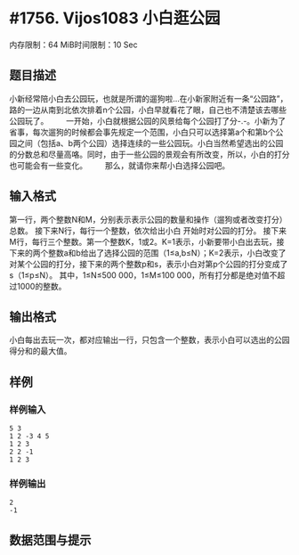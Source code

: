 # #1756. Vijos1083 小白逛公园　

内存限制：64 MiB时间限制：10 Sec

## 题目描述

小新经常陪小白去公园玩，也就是所谓的遛狗啦…在小新家附近有一条“公园路”，路的一边从南到北依次排着n个公园，小白早就看花了眼，自己也不清楚该去哪些公园玩了。 
　　一开始，小白就根据公园的风景给每个公园打了分-.-。小新为了省事，每次遛狗的时候都会事先规定一个范围，小白只可以选择第a个和第b个公园之间（包括a、b两个公园）选择连续的一些公园玩。小白当然希望选出的公园的分数总和尽量高咯。同时，由于一些公园的景观会有所改变，所以，小白的打分也可能会有一些变化。 
　　那么，就请你来帮小白选择公园吧。 
   
   

## 输入格式

第一行，两个整数N和M，分别表示表示公园的数量和操作（遛狗或者改变打分）总数。 
接下来N行，每行一个整数，依次给出小白 开始时对公园的打分。 
接下来M行，每行三个整数。第一个整数K，1或2。K=1表示，小新要带小白出去玩，接下来的两个整数a和b给出了选择公园的范围（1≤a,b≤N）；K=2表示，小白改变了对某个公园的打分，接下来的两个整数p和s，表示小白对第p个公园的打分变成了s（1≤p≤N）。 
其中，1≤N≤500 000，1≤M≤100 000，所有打分都是绝对值不超过1000的整数。 
 
   
   

## 输出格式

小白每出去玩一次，都对应输出一行，只包含一个整数，表示小白可以选出的公园得分和的最大值。 

## 样例

### 样例输入

    
    5 3
    1 2 -3 4 5
    1 2 3
    2 2 -1
    1 2 3
    
    

### 样例输出

    
    2
    -1
    
    

## 数据范围与提示
